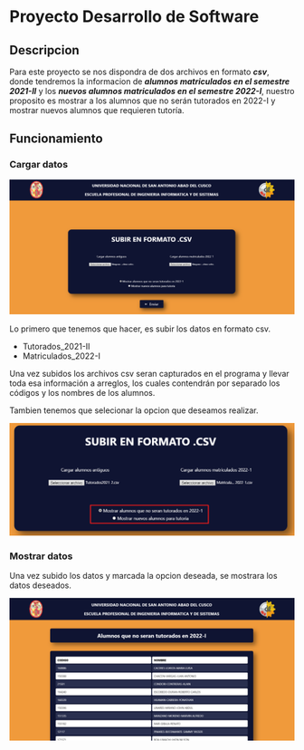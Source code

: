 # Proyecto Desarrollo de Software

## Descripcion

Para este proyecto se nos dispondra de dos archivos en formato ***csv***, donde tendremos la informacion de ***alumnos matriculados en el semestre 2021-II*** y los ***nuevos alumnos matriculados en el semestre 2022-I***, nuestro proposito es mostrar a los alumnos que no serán tutorados en 2022-I y mostrar nuevos alumnos que requieren tutoría.

## Funcionamiento

### Cargar datos

![Subida de archivos csv](/screenshot/1.png)

Lo primero que tenemos que hacer, es subir los datos en formato csv.
* Tutorados_2021-II
* Matriculados_2022-I

Una vez subidos los archivos csv seran capturados en el programa y llevar toda esa información a arreglos, los cuales contendrán por separado los códigos y los nombres de los alumnos.

Tambien tenemos que selecionar la opcion que deseamos realizar.

![Marcado de opcion](/screenshot/3.png)

### Mostrar datos

Una vez subido los datos y marcada la opcion deseada, se mostrara los datos deseados.

![Marcado de opcion](/screenshot/2.png)

